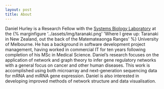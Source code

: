 ```yaml
---
layout: post
title: About
---
```



Daniel Hurley is a Research Fellow with the [Systems Biology Laboratory](http://www.bme.unimelb.edu.au/systems-biology/ "Systems Biology Laboratory") at the {% marginfigure '../assets/img/taranaki.png' 'Where I grew up: Taranaki in New Zealand, out the back of the Matemateaonga Ranges' %} University of Melbourne. He has a background in software development project management, having worked in commercial IT for ten years following completion of his MSc in Medical Science. Daniel’s research focuses on the application of network and graph theory to infer gene regulatory networks with a general focus on cancer and other human diseases. This work is accomplished using both microarray and next-generation sequencing data for mRNA and miRNA gene expression. Daniel is also interested in developing improved methods of network structure and data visualisation.



